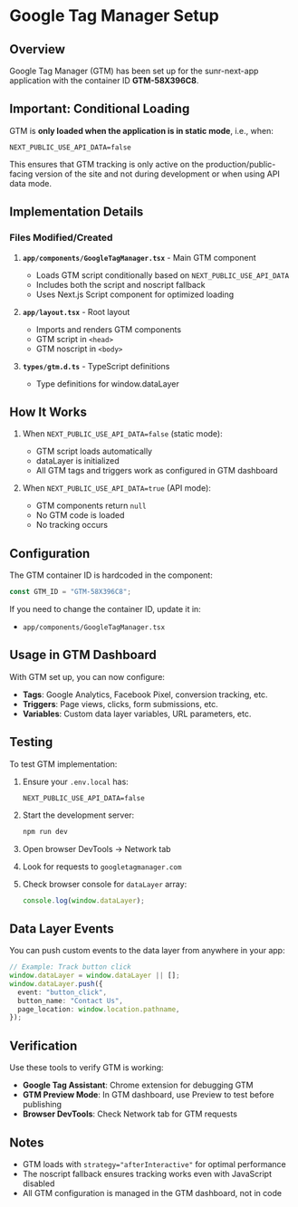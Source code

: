 # Google Tag Manager Setup

## Overview

Google Tag Manager (GTM) has been set up for the sunr-next-app application with the container ID **GTM-58X396C8**.

## Important: Conditional Loading

GTM is **only loaded when the application is in static mode**, i.e., when:

```
NEXT_PUBLIC_USE_API_DATA=false
```

This ensures that GTM tracking is only active on the production/public-facing version of the site and not during development or when using API data mode.

## Implementation Details

### Files Modified/Created

1. **`app/components/GoogleTagManager.tsx`** - Main GTM component

   - Loads GTM script conditionally based on `NEXT_PUBLIC_USE_API_DATA`
   - Includes both the script and noscript fallback
   - Uses Next.js Script component for optimized loading

2. **`app/layout.tsx`** - Root layout

   - Imports and renders GTM components
   - GTM script in `<head>`
   - GTM noscript in `<body>`

3. **`types/gtm.d.ts`** - TypeScript definitions
   - Type definitions for window.dataLayer

## How It Works

1. When `NEXT_PUBLIC_USE_API_DATA=false` (static mode):

   - GTM script loads automatically
   - dataLayer is initialized
   - All GTM tags and triggers work as configured in GTM dashboard

2. When `NEXT_PUBLIC_USE_API_DATA=true` (API mode):
   - GTM components return `null`
   - No GTM code is loaded
   - No tracking occurs

## Configuration

The GTM container ID is hardcoded in the component:

```typescript
const GTM_ID = "GTM-58X396C8";
```

If you need to change the container ID, update it in:

- `app/components/GoogleTagManager.tsx`

## Usage in GTM Dashboard

With GTM set up, you can now configure:

- **Tags**: Google Analytics, Facebook Pixel, conversion tracking, etc.
- **Triggers**: Page views, clicks, form submissions, etc.
- **Variables**: Custom data layer variables, URL parameters, etc.

## Testing

To test GTM implementation:

1. Ensure your `.env.local` has:

   ```
   NEXT_PUBLIC_USE_API_DATA=false
   ```

2. Start the development server:

   ```bash
   npm run dev
   ```

3. Open browser DevTools → Network tab
4. Look for requests to `googletagmanager.com`
5. Check browser console for `dataLayer` array:
   ```javascript
   console.log(window.dataLayer);
   ```

## Data Layer Events

You can push custom events to the data layer from anywhere in your app:

```typescript
// Example: Track button click
window.dataLayer = window.dataLayer || [];
window.dataLayer.push({
  event: "button_click",
  button_name: "Contact Us",
  page_location: window.location.pathname,
});
```

## Verification

Use these tools to verify GTM is working:

- **Google Tag Assistant**: Chrome extension for debugging GTM
- **GTM Preview Mode**: In GTM dashboard, use Preview to test before publishing
- **Browser DevTools**: Check Network tab for GTM requests

## Notes

- GTM loads with `strategy="afterInteractive"` for optimal performance
- The noscript fallback ensures tracking works even with JavaScript disabled
- All GTM configuration is managed in the GTM dashboard, not in code
